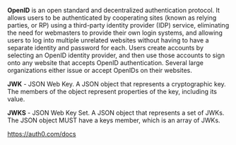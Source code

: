 
**OpenID** is an open standard and decentralized authentication protocol.
It allows users to be authenticated by cooperating sites (known as relying parties, or RP) using a third-party identity provider (IDP) service,
eliminating the need for webmasters to provide their own login systems, and allowing users to log into multiple unrelated websites without having to have a separate identity and password for each. 
Users create accounts by selecting an OpenID identity provider, and then use those accounts to sign onto any website that accepts OpenID authentication.
Several large organizations either issue or accept OpenIDs on their websites.

**JWK** - JSON Web Key. A JSON object that represents a cryptographic key. The members of the object represent properties of the key, including its value.

**JWKS** - JSON Web Key Set. A JSON object that represents a set of JWKs. The JSON object MUST have a keys member, which is an array of JWKs.

https://auth0.com/docs
